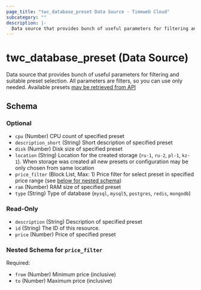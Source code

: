 ```yaml
---
page_title: "twc_database_preset Data Source - Timeweb Cloud"
subcategory: ""
description: |-
  Data source that provides bunch of useful parameters for filtering and suitable preset selection. All parameters are filters, so you can use only needed. Available presets may be retrieved from API https://api.timeweb.cloud/api/v1/presets/dbs
---
```


# twc_database_preset (Data Source)

Data source that provides bunch of useful parameters for filtering and suitable preset selection. All parameters are filters, so you can use only needed. Available presets [may be retrieved from API](https://api.timeweb.cloud/api/v1/presets/dbs)



<!-- schema generated by tfplugindocs -->
## Schema

### Optional

- `cpu` (Number) CPU count of specified preset
- `description_short` (String) Short description of specified preset
- `disk` (Number) Disk size of specified preset
- `location` (String) Location for the created storage (`ru-1`, `ru-2`, `pl-1`, `kz-1`). When storage was created all new presets or configuration may be only chosen from same location
- `price_filter` (Block List, Max: 1) Price filter for select preset in specified price range (see [below for nested schema](#nestedblock--price_filter))
- `ram` (Number) RAM size of specified preset
- `type` (String) Type of database (`mysql`, `mysql5`, `postgres`, `redis`, `mongodb`)

### Read-Only

- `description` (String) Description of specified preset
- `id` (String) The ID of this resource.
- `price` (Number) Price of specified preset

<a id="nestedblock--price_filter"></a>
### Nested Schema for `price_filter`

Required:

- `from` (Number) Minimum price (inclusive)
- `to` (Number) Maximum price (inclusive)

